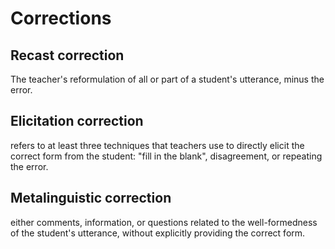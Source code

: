 # Corrections

## Recast correction

The teacher's reformulation of all or part of a student's utterance, minus the error.

## Elicitation correction

refers to at least three techniques that teachers use to directly elicit the correct form from the student: "fill in the blank", disagreement, or repeating the error.

## Metalinguistic correction

either comments, information, or questions related to the well-formedness of the student's utterance, without explicitly providing the correct form.
